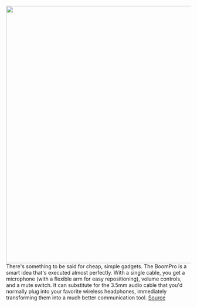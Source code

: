 <img src='https://cdn.vox-cdn.com/thumbor/DMtC00gdrLcvFASm3QVkr57NtO4=/0x0:2040x1360/1200x800/filters:focal(942x667:1268x993)/cdn.vox-cdn.com/uploads/chorus_image/image/69789728/DSCF4714_Edited.0.jpeg' width='700px' /><br/>
There's something to be said for cheap, simple gadgets. The BoomPro is a smart idea that's executed almost perfectly. With a single cable, you get a microphone (with a flexible arm for easy repositioning), volume controls, and a mute switch. It can substitute for the 3.5mm audio cable that you'd normally plug into your favorite wireless headphones, immediately transforming them into a much better communication tool.
<a href='https://www.theverge.com/22645088/vmoda-boompro-x-review-headphone-boom-mic'> Source <a/>